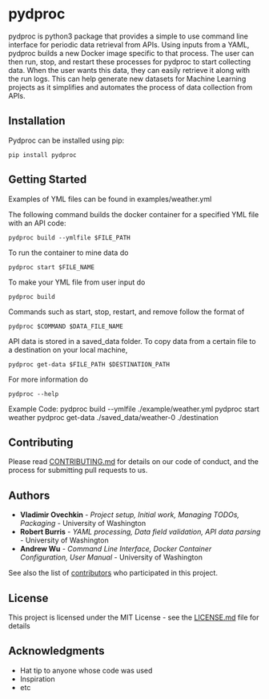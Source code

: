 # pydproc

pydproc is python3 package that provides a simple to use command line interface for periodic data retrieval from APIs. Using inputs from a YAML, pydproc builds a new Docker image specific to that process. The user can then run, stop, and restart these processes for pydproc to start collecting data. When the user wants this data, they can easily retrieve it along with the run logs. This can help generate new datasets for Machine Learning projects as it simplifies and automates the process of data collection from APIs.

## Installation

Pydproc can be installed using pip:

    pip install pydproc

## Getting Started

Examples of YML files can be found in examples/weather.yml

The following command builds the docker container for a specified YML file with an API code:

    pydproc build --ymlfile $FILE_PATH

To run the container to mine data do
    
    pydproc start $FILE_NAME
    
To make your YML file from user input do 

    pydproc build
 
 Commands such as start, stop, restart, and remove follow the format of 
 
    pydproc $COMMAND $DATA_FILE_NAME
 
 API data is stored in a saved_data folder. To copy data from a certain file to a destination on your local machine,
 
    pydproc get-data $FILE_PATH $DESTINATION_PATH
    
 For more information do
 
    pydproc --help
 
 Example Code: 
    pydproc build --ymlfile ./example/weather.yml
    pydproc start weather
    pydproc get-data ./saved_data/weather-0 ./destination

## Contributing

Please read [CONTRIBUTING.md](CONTRIBUTING.md) for details on our code of conduct, and the process for submitting pull requests to us.

## Authors

* **Vladimir Ovechkin** - *Project setup, Initial work, Managing TODOs, Packaging* - University of Washington
* **Robert Burris** - *YAML processing, Data field validation, API data parsing* - University of Washington
* **Andrew Wu** - *Command Line Interface, Docker Container Configuration, User Manual* - University of Washington

See also the list of [contributors](https://github.com/your/project/contributors) who participated in this project.

## License

This project is licensed under the MIT License - see the [LICENSE.md](LICENSE.md) file for details

## Acknowledgments

* Hat tip to anyone whose code was used
* Inspiration
* etc
